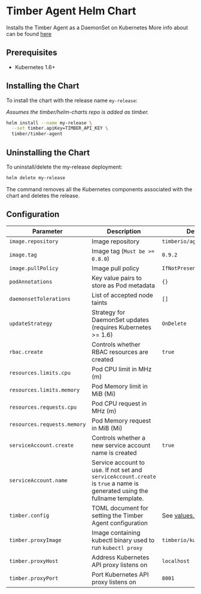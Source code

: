 # Timber Agent Helm Chart

Installs the Timber Agent as a DaemonSet on Kubernetes
More info about can be found [here](https://timber.io/docs/platforms/kubernetes)

## Prerequisites

- Kubernetes 1.6+

## Installing the Chart

To install the chart with the release name `my-release`:

_Assumes the timber/helm-charts repo is added as timber._

```bash
helm install --name my-release \
  --set timber.apiKey=TIMBER_API_KEY \
  timber/timber-agent
```

## Uninstalling the Chart

To uninstall/delete the my-release deployment:

```bash
helm delete my-release
```

The command removes all the Kubernetes components associated with the chart and deletes the release.

## Configuration

| Parameter                   | Description                         | Default                                           |
|-----------------------------|-------------------------------------|---------------------------------------------------|
| `image.repository`          | Image repository | `timberio/agent` |
| `image.tag`                 | Image tag (`Must be >= 0.8.0`) | `0.9.2`|
| `image.pullPolicy`          | Image pull policy | `IfNotPresent` |
| `podAnnotations`            | Key value pairs to store as Pod metadata | `{}`
| `daemonsetTolerations`      | List of accepted node taints | `[]`
| `updateStrategy`            | Strategy for DaemonSet updates (requires Kubernetes >= 1.6) | `OnDelete`
| `rbac.create`               | Controls whether RBAC resources are created | `true`
| `resources.limits.cpu`      | Pod CPU limit in MHz (m) | |
| `resources.limits.memory`   | Pod Memory limit in MiB (Mi) | |
| `resources.requests.cpu`    | Pod CPU request in MHz (m) | |
| `resources.requests.memory` | Pod Memory request in MiB (Mi)| |
| `serviceAccount.create`     | Controls whether a new service account name is created | `true`
| `serviceAccount.name`       | Service account to use. If not set and `serviceAccount.create` is `true` a name is generated using the fullname template. |  |
| `timber.config`             | TOML document for setting the Timber Agent configuration | See [values.yaml](values.yaml)
| `timber.proxyImage`         | Image containing kubectl binary used to run `kubectl proxy` | `timberio/kubectl:1.10.0`
| `timber.proxyHost`          | Address Kubernetes API proxy listens on | `localhost`
| `timber.proxyPort`          | Port Kubernetes API proxy listens on | `8001`
